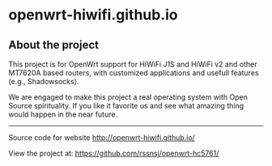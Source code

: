 openwrt-hiwifi.github.io
==============

## About the project

 This project is for OpenWrt support for HiWiFi J1S and HiWiFi v2 and other MT7620A based routers, with customized applications and usefull features (e.g., Shadowsocks).

 We are engaged to make this project a real operating system with Open Source spirituality. If you like it favorite us and see what amazing thing would happen in the near future.

----

Source code for website http://openwrt-hiwifi.github.io/

View the project at: https://github.com/rssnsj/openwrt-hc5761/
